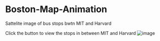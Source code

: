 # Boston-Map-Animation
Sattelite image of bus stops bwtn MIT and Harvard

Click the button to view the stops in between MIT and Harvard
![image](https://github.com/mhsimkus/Boston-Map-Animation/assets/150747745/49fbe395-482c-4c17-a93e-b7411aefab1a)
